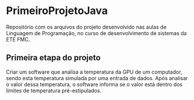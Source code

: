 # PrimeiroProjetoJava
Repositório com os arquivos do projeto desenvolvido nas aulas de Linguagem de Programação, no curso de desenvolvimento de sistemas da ETE FMC.

## Primeira etapa do projeto
Criar um software que analisa a temperatura da GPU de um computador, sendo esta temperatura simulada por uma entrada de dados. Após analisar o valor dessa temperatura, o software informa se o valor está dentro dos limites de temperatura pré-estipulados.

